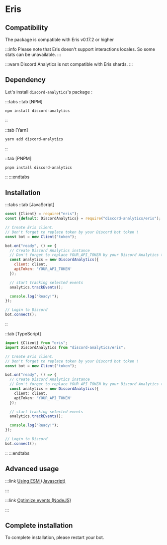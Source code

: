 # Eris

## Compatibility

The package is compatible with Eris v0.17.2 or higher

:::info
Please note that Eris doesn't support interactions locales. So some stats can be unavailable.
:::

:::warn
Discord Analytics is not compatible with Eris shards.
:::

## Dependency

Let's install `discord-analytics`'s package :

:::tabs
::tab \[NPM]

```sh
npm install discord-analytics
```

::

::tab [Yarn]

```bash
yarn add discord-analytics
```

::

::tab [PNPM]

```bash
pnpm install discord-analytics
```

::
:::endtabs

## Installation

:::tabs
::tab [JavaScript]

```javascript
const {Client} = require("eris");
const {default: DiscordAnalytics} = require("discord-analytics/eris");

// Create Eris client.
// Don't forget to replace token by your Discord bot token !
const bot = new Client("token");

bot.on("ready", () => {
  // Create Discord Analytics instance
  // Don't forget to replace YOUR_API_TOKEN by your Discord Analytics token !
  const analytics = new DiscordAnalytics({
    client: client,
    apiToken: 'YOUR_API_TOKEN'
  });

  // start tracking selected events
  analytics.trackEvents();

  console.log("Ready!");
});

// Login to Discord
bot.connect();
```

::

::tab [TypeScript]

```typescript
import {Client} from "eris";
import DiscordAnalytics from "discord-analytics/eris";

// Create Eris client.
// Don't forget to replace token by your Discord bot token !
const bot = new Client("token");

bot.on("ready", () => {
  // Create Discord Analytics instance
  // Don't forget to replace YOUR_API_TOKEN by your Discord Analytics token !
  const analytics = new DiscordAnalytics({
    client: client,
    apiToken: 'YOUR_API_TOKEN'
  });

  // start tracking selected events
  analytics.trackEvents();

  console.log("Ready!");
});

// Login to Discord
bot.connect();
```

::
:::endtabs

## Advanced usage

:::link [Using ESM (Javascript)](/docs/main/advanced-usage/esm)

:::

:::link [Optimize events (NodeJS)](/docs/main/advanced-usage/optimize-events)

:::

## Complete installation

To complete installation, please restart your bot.
